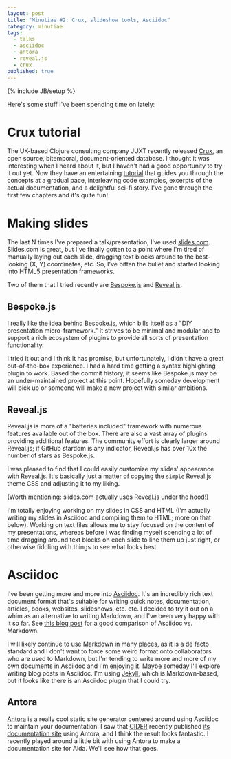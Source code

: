 ```yaml
---
layout: post
title: "Minutiae #2: Crux, slideshow tools, Asciidoc"
category: minutiae
tags:
  - talks
  - asciidoc
  - antora
  - reveal.js
  - crux
published: true
---
```


{% include JB/setup %}

Here's some stuff I've been spending time on lately:

# Crux tutorial

The UK-based Clojure consulting company JUXT recently released [Crux][crux], an
open source, bitemporal, document-oriented database. I thought it was
interesting when I heard about it, but I haven't had a good opportunity to try
it out yet. Now they have an entertaining [tutorial][crux-tutorial] that guides
you through the concepts at a gradual pace, interleaving code examples, excerpts
of the actual documentation, and a delightful sci-fi story. I've gone through
the first few chapters and it's quite fun!

# Making slides

The last N times I've prepared a talk/presentation, I've used
[slides.com][slides.com]. Slides.com is great, but I've finally gotten to a
point where I'm tired of manually laying out each slide, dragging text blocks
around to the best-looking (X, Y) coordinates, etc. So, I've bitten the bullet
and started looking into HTML5 presentation frameworks.

Two of them that I tried recently are [Bespoke.js][bespoke] and
[Reveal.js][reveal].

## Bespoke.js

I really like the idea behind Bespoke.js, which bills itself as a "DIY
presentation micro-framework." It strives to be minimal and modular and to
support a rich ecosystem of plugins to provide all sorts of presentation
functionality.

I tried it out and I think it has promise, but unfortunately, I didn't have a
great out-of-the-box experience. I had a hard time getting a syntax highlighting
plugin to work. Based the commit history, it seems like Bespoke.js may be an
under-maintained project at this point. Hopefully someday development will pick
up or someone will make a new project with similar ambitions.

## Reveal.js

Reveal.js is more of a "batteries included" framework with numerous features
available out of the box. There are also a vast array of plugins providing
additional features. The community effort is clearly larger around Reveal.js; if
GitHub stardom is any indicator, Reveal.js has over 10x the number of stars as
Bespoke.js.

I was pleased to find that I could easily customize my slides' appearance with
Reveal.js.  It's basically just a matter of copying the `simple` Reveal.js theme
CSS and adjusting it to my liking.

(Worth mentioning: slides.com actually uses Reveal.js under the hood!)

I'm totally enjoying working on my slides in CSS and HTML (I'm actually writing
my slides in Asciidoc and compiling them to HTML; more on that below).
Working on text files allows me to stay focused on the content of my
presentations, whereas before I was finding myself spending a lot of time
dragging around text blocks on each slide to line them up just right, or
otherwise fiddling with things to see what looks best.

# Asciidoc

I've been getting more and more into [Asciidoc][asciidoc]. It's an incredibly
rich text document format that's suitable for writing quick notes,
documentation, articles, books, websites, slideshows, etc. etc. I decided to try
it out on a whim as an alternative to writing Markdown, and I've been very happy
with it so far. See [this blog post][adoc-over-md] for a good comparison of
Asciidoc vs. Markdown.

I will likely continue to use Markdown in many places, as it is a de facto
standard and I don't want to force some weird format onto collaborators who are
used to Markdown, but I'm tending to write more and more of my own documents in
Asciidoc and I'm enjoying it. Maybe someday I'll explore writing blog posts in
Asciidoc. I'm using [Jekyll][jekyll], which is Markdown-based, but it looks like
there is an Asciidoc plugin that I could try.

## Antora

[Antora][antora] is a really cool static site generator centered around using
Asciidoc to maintain your documentation. I saw that [CIDER][cider] recently
published [its documentation site][cider-docs] using Antora, and I think the
result looks fantastic. I recently played around a little bit with using Antora
to make a documentation site for Alda. We'll see how that goes.

[crux]: https://juxt.pro/crux/
[crux-tutorial]: https://juxt.pro/blog/posts/crux-tutorial-setup.html
[slides.com]: https://slides.com/
[bespoke]: http://markdalgleish.com/projects/bespoke.js/
[reveal]: https://revealjs.com
[asciidoc]: http://asciidoc.org/
[adoc-over-md]: https://www.makeuseof.com/tag/compare-markup-language-asciidoc-markdown/
[jekyll]: https://jekyllrb.com/
[antora]: https://antora.org/
[cider]: https://cider.mx/
[cider-docs]: https://docs.cider.mx
